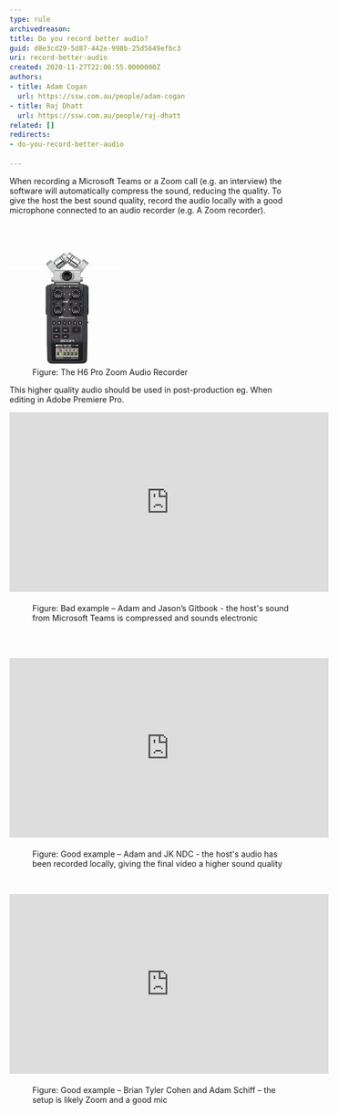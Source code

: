 ```yaml
---
type: rule
archivedreason: 
title: Do you record better audio?
guid: d8e3cd29-5d87-442e-998b-25d5649efbc3
uri: record-better-audio
created: 2020-11-27T22:06:55.0000000Z
authors:
- title: Adam Cogan
  url: https://ssw.com.au/people/adam-cogan
- title: Raj Dhatt
  url: https://ssw.com.au/people/raj-dhatt
related: []
redirects:
- do-you-record-better-audio

---
```



<p class="ssw15-rteElement-P">​When recording a Microsoft Teams or a Zoom call (e.g. an interview) the software will automatically compress the sound, reducing the quality. To give the host the best sound quality, record the audio locally with a good microphone connected to an audio recorder (e.g. A Zoom recorder). <br></p>
<br><excerpt class='endintro'></excerpt><br>
<dl class="image"><dt><img src="h6-pro-zoom-audio-recorder.jpg" alt="h6-pro-zoom-audio-recorder.jpg" /></dt><dd>Figure: The H6 Pro Zoom Audio Recorder</dd></dl><p>This higher quality audio should be used in post-production eg. When editing in Adobe Premiere Pro.​<br></p><div class="ms-rtestate-read ms-rte-embedcode ms-rte-embedil ms-rtestate-notify"><iframe width="560" height="315" src="https://www.youtube.com/embed/yfbKXqRAgOA" frameborder="0"></iframe> </div><dd class="ssw15-rteElement-FigureBad">Figure: Bad example – Adam and Jason’s Gitbook - the host's sound from Microsoft Teams is compressed and sounds electronic</dd><p><br><br></p><div class="ms-rtestate-read ms-rte-embedcode ms-rte-embedil ms-rtestate-notify"><iframe width="560" height="315" src="https://www.youtube.com/embed/ORRM33HoNeY" frameborder="0"></iframe> </div><dd class="ssw15-rteElement-FigureGood">Figure: Good example – Adam and JK NDC - the host's audio has been recorded locally, giving the final vide​o a higher sound quality</dd><p><br></p><div class="ms-rtestate-read ms-rte-embedcode ms-rte-embedil ms-rtestate-notify"><iframe width="560" height="315" src="https://www.youtube.com/embed/T9HeiYQRsek" frameborder="0"></iframe> </div><dd class="ssw15-rteElement-FigureGood">​​Figure: Good example – Brian Tyler Cohen and Adam Schiff – the setup is likely Zoom and a good mic<br></dd>


